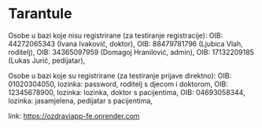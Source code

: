# Tarantule

Osobe u bazi koje nisu registrirane (za testiranje registracije): 
OIB: 44272065343 (Ivana Ivaković, doktor),
OIB: 88479781796 (Ljubica Vlah, roditelj),
OIB: 34365097959 (Domagoj Hranilović, admin),
OIB: 17132209185 (Lukas Jurić, pedijatar),

Osobe u bazi koje su registrirane (za testiranje prijave direktno):
OIB: 01020304050, lozinka: password, roditelj s djecom i doktorom,
OIB: 12345678900, lozinka: lozinka, doktor s pacijentima,
OIB: 04693058344, lozinka: jasamjelena, pedijatar s pacijentima,

link: https://ozdraviapp-fe.onrender.com
